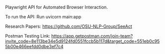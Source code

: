 Playwright API for Automated Browser Interaction.

To run the API:
Run uvicorn main:app


Research Papers:
https://github.com/OSU-NLP-Group/SeeAct

Postman Testing Link:
https://app.getpostman.com/join-team?invite_code=8e113be34e5d9124fd0551fccb5b117d&target_code=551eb0c955b00e466eefdd0dbe3ef7c4